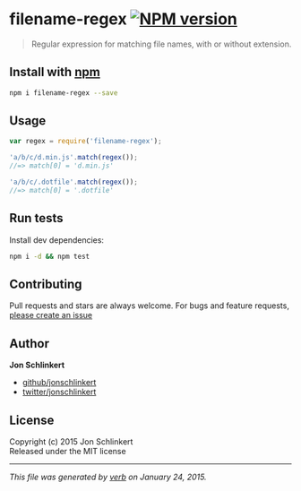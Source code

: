 # filename-regex [![NPM version](https://badge.fury.io/js/filename-regex.svg)](http://badge.fury.io/js/filename-regex)

> Regular expression for matching file names, with or without extension.


## Install with [npm](npmjs.org)

```bash
npm i filename-regex --save
```

## Usage

```js
var regex = require('filename-regex');

'a/b/c/d.min.js'.match(regex());
//=> match[0] = 'd.min.js'

'a/b/c/.dotfile'.match(regex());
//=> match[0] = '.dotfile'
```


## Run tests

Install dev dependencies:

```bash
npm i -d && npm test
```

## Contributing
Pull requests and stars are always welcome. For bugs and feature requests, [please create an issue](https://github.com/regexps/filename-regex/issues)


## Author

**Jon Schlinkert**
 
+ [github/jonschlinkert](https://github.com/jonschlinkert)
+ [twitter/jonschlinkert](http://twitter.com/jonschlinkert) 


## License
Copyright (c) 2015 Jon Schlinkert  
Released under the MIT license

***

_This file was generated by [verb](https://github.com/assemble/verb) on January 24, 2015._
